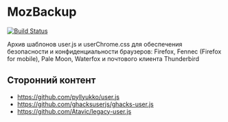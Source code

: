 <!--
This file is part of the MozBackup project,
Copyright (c) 2018 Bogachenko Vyacheslav

MozBackup is a free project: you can distribute it and/or modify
it in accordance with the MIT license published by the Massachusetts Institute of Technology.

The MozBackup project is distributed in the hope that it will be useful,
and is provided "AS IS", WITHOUT ANY WARRANTY, EXPRESSLY EXPRESSED OR IMPLIED.
WE ARE NOT RESPONSIBLE FOR ANY DAMAGES DUE TO THE USE OF THIS PROJECT OR ITS PARTS.
For more information, see the MIT license.

Author: Bogachenko Vyacheslav <https://github.com/bogachenko>
Email: bogachenkove@gmail.com
Github: https://github.com/bogachenko/mozbackup/
Last modified: December 2, 2018
License: MIT <https://github.com/bogachenko/mozbackup/blob/master/LICENSE.md>
Problem reports: https://github.com/bogachenko/mozbackup/issues
Title: README.ru-RU.md
URL: https://github.com/bogachenko/mozbackup/blob/master/README.ru-RU.md

Download the entire MozBackup project at https://github.com/bogachenko/mozbackup/archive/master.zip -->

# MozBackup
[![Build Status](https://travis-ci.org/bogachenko/mozbackup.svg?branch=master)](https://travis-ci.org/bogachenko/mozbackup)

Архив шаблонов user.js и userChrome.css для обеспечения безопасности и конфиденциальности браузеров: Firefox, Fennec (Firefox for mobile), Pale Moon, Waterfox и почтового клиента Thunderbird

## Сторонний контент
* <https://github.com/pyllyukko/user.js>
* <https://github.com/ghacksuserjs/ghacks-user.js>
* <https://github.com/Atavic/legacy-user.js>